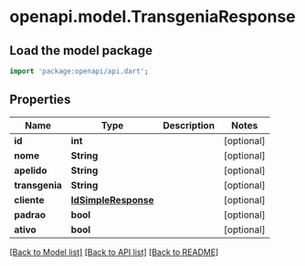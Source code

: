 # openapi.model.TransgeniaResponse

## Load the model package
```dart
import 'package:openapi/api.dart';
```

## Properties
Name | Type | Description | Notes
------------ | ------------- | ------------- | -------------
**id** | **int** |  | [optional] 
**nome** | **String** |  | [optional] 
**apelido** | **String** |  | [optional] 
**transgenia** | **String** |  | [optional] 
**cliente** | [**IdSimpleResponse**](IdSimpleResponse.md) |  | [optional] 
**padrao** | **bool** |  | [optional] 
**ativo** | **bool** |  | [optional] 

[[Back to Model list]](../README.md#documentation-for-models) [[Back to API list]](../README.md#documentation-for-api-endpoints) [[Back to README]](../README.md)


